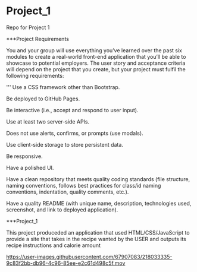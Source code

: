 # Project_1
Repo for Project 1

***Project Requirements


You and your group will use everything you’ve learned over the past six modules to create a real-world front-end application that you’ll be able to showcase to potential employers. The user story and acceptance criteria will depend on the project that you create, but your project must fulfil the following requirements:

'''
Use a CSS framework other than Bootstrap.


Be deployed to GitHub Pages.


Be interactive (i.e., accept and respond to user input).


Use at least two server-side APIs.


Does not use alerts, confirms, or prompts (use modals).


Use client-side storage to store persistent data.


Be responsive.


Have a polished UI.


Have a clean repository that meets quality coding standards (file structure, naming conventions, follows best practices for class/id naming conventions, indentation, quality comments, etc.).


Have a quality README (with unique name, description, technologies used, screenshot, and link to deployed application).



***Project_1

This project produceded an application that used HTML/CSS/JavaScript to provide a site that takes in the recipe wanted by the USER and outputs its recipe instructions and calorie amount


https://user-images.githubusercontent.com/67907083/218033335-9c83f2bb-db96-4c96-85ee-e2c61d498c5f.mov





